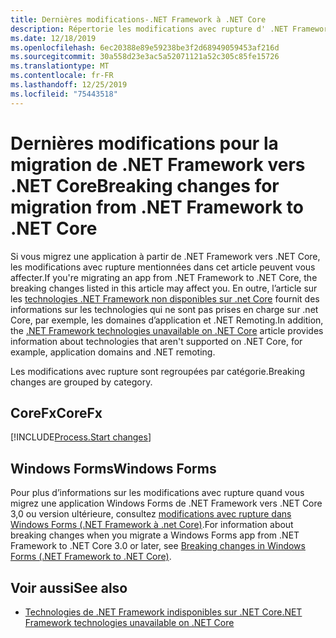 ```yaml
---
title: Dernières modifications-.NET Framework à .NET Core
description: Répertorie les modifications avec rupture d' .NET Framework à .NET Core.
ms.date: 12/18/2019
ms.openlocfilehash: 6ec20388e89e59238be3f2d68949059453af216d
ms.sourcegitcommit: 30a558d23e3ac5a52071121a52c305c85fe15726
ms.translationtype: MT
ms.contentlocale: fr-FR
ms.lasthandoff: 12/25/2019
ms.locfileid: "75443518"
---
```

# <a name="breaking-changes-for-migration-from-net-framework-to-net-core"></a><span data-ttu-id="02c0c-103">Dernières modifications pour la migration de .NET Framework vers .NET Core</span><span class="sxs-lookup"><span data-stu-id="02c0c-103">Breaking changes for migration from .NET Framework to .NET Core</span></span>

<span data-ttu-id="02c0c-104">Si vous migrez une application à partir de .NET Framework vers .NET Core, les modifications avec rupture mentionnées dans cet article peuvent vous affecter.</span><span class="sxs-lookup"><span data-stu-id="02c0c-104">If you're migrating an app from .NET Framework to .NET Core, the breaking changes listed in this article may affect you.</span></span> <span data-ttu-id="02c0c-105">En outre, l’article sur les [technologies .NET Framework non disponibles sur .net Core](../porting/net-framework-tech-unavailable.md) fournit des informations sur les technologies qui ne sont pas prises en charge sur .net Core, par exemple, les domaines d’application et .NET Remoting.</span><span class="sxs-lookup"><span data-stu-id="02c0c-105">In addition, the [.NET Framework technologies unavailable on .NET Core](../porting/net-framework-tech-unavailable.md) article provides information about technologies that aren't supported on .NET Core, for example, application domains and .NET remoting.</span></span>

<span data-ttu-id="02c0c-106">Les modifications avec rupture sont regroupées par catégorie.</span><span class="sxs-lookup"><span data-stu-id="02c0c-106">Breaking changes are grouped by category.</span></span>

## <a name="corefx"></a><span data-ttu-id="02c0c-107">CoreFx</span><span class="sxs-lookup"><span data-stu-id="02c0c-107">CoreFx</span></span>

[!INCLUDE[Process.Start changes](~/includes/core-changes/corefx/2.1/process-start-changes.md)]

## <a name="windows-forms"></a><span data-ttu-id="02c0c-108">Windows Forms</span><span class="sxs-lookup"><span data-stu-id="02c0c-108">Windows Forms</span></span>

<span data-ttu-id="02c0c-109">Pour plus d’informations sur les modifications avec rupture quand vous migrez une application Windows Forms de .NET Framework vers .NET Core 3,0 ou version ultérieure, consultez [modifications avec rupture dans Windows Forms (.NET Framework à .net Core)](../porting/winforms-breaking-changes.md).</span><span class="sxs-lookup"><span data-stu-id="02c0c-109">For information about breaking changes when you migrate a Windows Forms app from .NET Framework to .NET Core 3.0 or later, see [Breaking changes in Windows Forms (.NET Framework to .NET Core)](../porting/winforms-breaking-changes.md).</span></span>

## <a name="see-also"></a><span data-ttu-id="02c0c-110">Voir aussi</span><span class="sxs-lookup"><span data-stu-id="02c0c-110">See also</span></span>

- [<span data-ttu-id="02c0c-111">Technologies de .NET Framework indisponibles sur .NET Core</span><span class="sxs-lookup"><span data-stu-id="02c0c-111">.NET Framework technologies unavailable on .NET Core</span></span>](../porting/net-framework-tech-unavailable.md)
